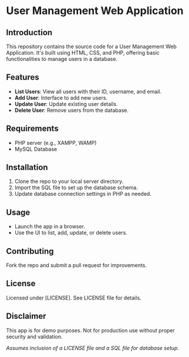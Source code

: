 # User Management Web Application

## Introduction
This repository contains the source code for a User Management Web Application. It's built using HTML, CSS, and PHP, offering basic functionalities to manage users in a database.

## Features
- **List Users**: View all users with their ID, username, and email.
- **Add User**: Interface to add new users.
- **Update User**: Update existing user details.
- **Delete User**: Remove users from the database.

## Requirements
- PHP server (e.g., XAMPP, WAMP)
- MySQL Database

## Installation
1. Clone the repo to your local server directory.
2. Import the SQL file to set up the database schema.
3. Update database connection settings in PHP as needed.

## Usage
- Launch the app in a browser.
- Use the UI to list, add, update, or delete users.

## Contributing
Fork the repo and submit a pull request for improvements.

## License
Licensed under [LICENSE]. See LICENSE file for details.

## Disclaimer
This app is for demo purposes. Not for production use without proper security and validation.

*Assumes inclusion of a LICENSE file and a SQL file for database setup.*
